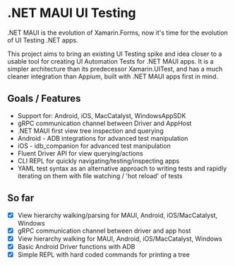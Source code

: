 # .NET MAUI UI Testing

.NET MAUI is the evolution of Xamarin.Forms, now it's time for the evolution of UI Testing .NET apps.

This project aims to bring an existing UI Testing spike and idea closer to a usable tool for creating UI Automation Tests for .NET MAUI apps. It is a simpler architecture than its predecessor Xamarin.UITest, and has a much cleaner integration than Appium, built with .NET MAUI apps first in mind.

## Goals / Features
- Support for: Android, iOS, MacCatalyst, WindowsAppSDK
- gRPC communication channel between Driver and AppHost
- .NET MAUI first view tree inspection and querying
- Android - ADB integrations for advanced test manipulation
- iOS - idb_companion for advanced test manipulation
- Fluent Driver API for view querying/actions
- CLI REPL for quickly navigating/testing/inspecting apps
- YAML test syntax as an alternative approach to writing tests and rapidly iterating on them with file watching / 'hot reload' of tests

## So far
- [x] View hierarchy walking/parsing for MAUI, Android, iOS/MacCatalyst, Windows
- [x] gRPC communication channel between driver and app host
- [x] View hierarchy walking for MAUI, Android, iOS/MacCatalyst, Windows
- [x] Basic Android Driver functions with ADB
- [x] Simple REPL with hard coded commands for printing a tree